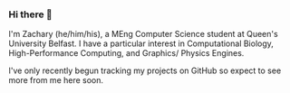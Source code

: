 ### Hi there 👋

I'm Zachary (he/him/his), a MEng Computer Science student at Queen's University Belfast. I have a particular interest in Computational Biology, High-Performance Computing, and Graphics/ Physics Engines.

I've only recently begun tracking my projects on GitHub so expect to see more from me here soon.

<!--
**Zachary-i/Zachary-i** is a ✨ _special_ ✨ repository because its `README.md` (this file) appears on your GitHub profile.

Here are some ideas to get you started:

- 🔭 I’m currently working on ...
- 🌱 I’m currently learning ...
- 👯 I’m looking to collaborate on ...
- 🤔 I’m looking for help with ...
- 💬 Ask me about ...
- 📫 How to reach me: ...
- 😄 Pronouns: ...
- ⚡ Fun fact: ...
-->
